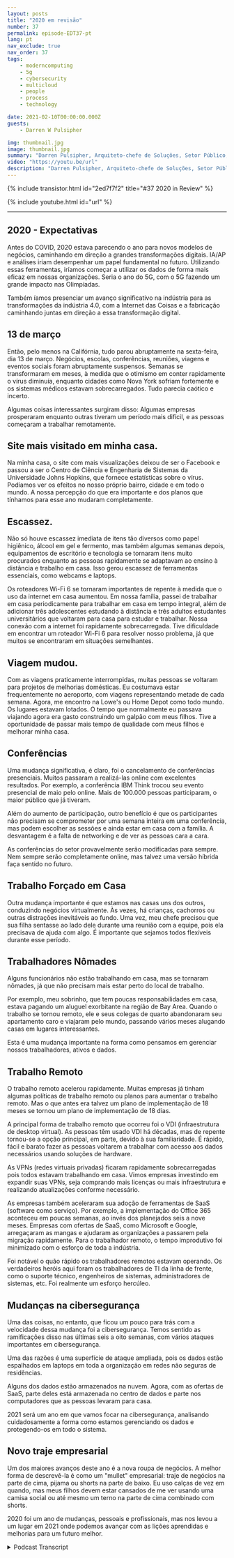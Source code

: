 ```yaml
---
layout: posts
title: "2020 em revisão"
number: 37
permalink: episode-EDT37-pt
lang: pt
nav_exclude: true
nav_order: 37
tags:
    - moderncomputing
    - 5g
    - cybersecurity
    - multicloud
    - people
    - process
    - technology

date: 2021-02-10T00:00:00.000Z
guests:
    - Darren W Pulsipher

img: thumbnail.jpg
image: thumbnail.jpg
summary: "Darren Pulsipher, Arquiteto-chefe de Soluções, Setor Público, na Intel, reflete sobre a interrupção, mudanças e ajustes que a pandemia da COVID-19 trouxe em 2020."
video: "https://youtu.be/url"
description: "Darren Pulsipher, Arquiteto-chefe de Soluções, Setor Público, na Intel, reflete sobre a interrupção, mudanças e ajustes que a pandemia da COVID-19 trouxe em 2020."
---
```


<div>
{% include transistor.html id="2ed7f7f2" title="#37 2020 in Review" %}

{% include youtube.html id="url" %}
</div>

---

## 2020 - Expectativas

Antes do COVID, 2020 estava parecendo o ano para novos modelos de negócios, caminhando em direção a grandes transformações digitais. IA/AP e análises iriam desempenhar um papel fundamental no futuro. Utilizando essas ferramentas, iríamos começar a utilizar os dados de forma mais eficaz em nossas organizações. Seria o ano do 5G, com o 5G fazendo um grande impacto nas Olimpíadas.

Também íamos presenciar um avanço significativo na indústria para as transformações da indústria 4.0, com a Internet das Coisas e a fabricação caminhando juntas em direção a essa transformação digital.

## 13 de março

Então, pelo menos na Califórnia, tudo parou abruptamente na sexta-feira, dia 13 de março. Negócios, escolas, conferências, reuniões, viagens e eventos sociais foram abruptamente suspensos. Semanas se transformaram em meses, à medida que o otimismo em conter rapidamente o vírus diminuía, enquanto cidades como Nova York sofriam fortemente e os sistemas médicos estavam sobrecarregados. Tudo parecia caótico e incerto.

Algumas coisas interessantes surgiram disso: Algumas empresas prosperaram enquanto outras tiveram um período mais difícil, e as pessoas começaram a trabalhar remotamente.

## Site mais visitado em minha casa.

Na minha casa, o site com mais visualizações deixou de ser o Facebook e passou a ser o Centro de Ciência e Engenharia de Sistemas da Universidade Johns Hopkins, que fornece estatísticas sobre o vírus. Podíamos ver os efeitos no nosso próprio bairro, cidade e em todo o mundo. A nossa percepção do que era importante e dos planos que tínhamos para esse ano mudaram completamente.

## Escassez.

Não só houve escassez imediata de itens tão diversos como papel higiênico, álcool em gel e fermento, mas também algumas semanas depois, equipamentos de escritório e tecnologia se tornaram itens muito procurados enquanto as pessoas rapidamente se adaptavam ao ensino à distância e trabalho em casa. Isso gerou escassez de ferramentas essenciais, como webcams e laptops.

Os roteadores Wi-Fi 6 se tornaram importantes de repente à medida que o uso da internet em casa aumentou. Em nossa família, passei de trabalhar em casa periodicamente para trabalhar em casa em tempo integral, além de adicionar três adolescentes estudando à distância e três adultos estudantes universitários que voltaram para casa para estudar e trabalhar. Nossa conexão com a internet foi rapidamente sobrecarregada. Tive dificuldade em encontrar um roteador Wi-Fi 6 para resolver nosso problema, já que muitos se encontraram em situações semelhantes.

## Viagem mudou.

Com as viagens praticamente interrompidas, muitas pessoas se voltaram para projetos de melhorias domésticas. Eu costumava estar frequentemente no aeroporto, com viagens representando metade de cada semana. Agora, me encontro na Lowe's ou Home Depot como todo mundo. Os lugares estavam lotados. O tempo que normalmente eu passava viajando agora era gasto construindo um galpão com meus filhos. Tive a oportunidade de passar mais tempo de qualidade com meus filhos e melhorar minha casa.

## Conferências

Uma mudança significativa, é claro, foi o cancelamento de conferências presenciais. Muitos passaram a realizá-las online com excelentes resultados. Por exemplo, a conferência IBM Think trocou seu evento presencial de maio pelo online. Mais de 100.000 pessoas participaram, o maior público que já tiveram.

Além do aumento de participação, outro benefício é que os participantes não precisam se comprometer por uma semana inteira em uma conferência, mas podem escolher as sessões e ainda estar em casa com a família. A desvantagem é a falta de networking e de ver as pessoas cara a cara.

As conferências do setor provavelmente serão modificadas para sempre. Nem sempre serão completamente online, mas talvez uma versão híbrida faça sentido no futuro.

## Trabalho Forçado em Casa

Outra mudança importante é que estamos nas casas uns dos outros, conduzindo negócios virtualmente. Às vezes, há crianças, cachorros ou outras distrações inevitáveis ao fundo. Uma vez, meu chefe precisou que sua filha sentasse ao lado dele durante uma reunião com a equipe, pois ela precisava de ajuda com algo. É importante que sejamos todos flexíveis durante esse período.

## Trabalhadores Nômades

Alguns funcionários não estão trabalhando em casa, mas se tornaram nômades, já que não precisam mais estar perto do local de trabalho.

Por exemplo, meu sobrinho, que tem poucas responsabilidades em casa, estava pagando um aluguel exorbitante na região de Bay Area. Quando o trabalho se tornou remoto, ele e seus colegas de quarto abandonaram seu apartamento caro e viajaram pelo mundo, passando vários meses alugando casas em lugares interessantes.

Esta é uma mudança importante na forma como pensamos em gerenciar nossos trabalhadores, ativos e dados.

## Trabalho Remoto

O trabalho remoto acelerou rapidamente. Muitas empresas já tinham algumas políticas de trabalho remoto ou planos para aumentar o trabalho remoto. Mas o que antes era talvez um plano de implementação de 18 meses se tornou um plano de implementação de 18 dias.

A principal forma de trabalho remoto que ocorreu foi o VDI (infraestrutura de desktop virtual). As pessoas têm usado VDI há décadas, mas de repente tornou-se a opção principal, em parte, devido à sua familiaridade. É rápido, fácil e barato fazer as pessoas voltarem a trabalhar com acesso aos dados necessários usando soluções de hardware.

As VPNs (redes virtuais privadas) ficaram rapidamente sobrecarregadas pois todos estavam trabalhando em casa. Vimos empresas investindo em expandir suas VPNs, seja comprando mais licenças ou mais infraestrutura e realizando atualizações conforme necessário.

As empresas também aceleraram sua adoção de ferramentas de SaaS (software como serviço). Por exemplo, a implementação do Office 365 aconteceu em poucas semanas, ao invés dos planejados seis a nove meses. Empresas com ofertas de SaaS, como Microsoft e Google, arregaçaram as mangas e ajudaram as organizações a passarem pela migração rapidamente. Para o trabalhador remoto, o tempo improdutivo foi minimizado com o esforço de toda a indústria.

Foi notável o quão rápido os trabalhadores remotos estavam operando. Os verdadeiros heróis aqui foram os trabalhadores de TI da linha de frente, como o suporte técnico, engenheiros de sistemas, administradores de sistemas, etc. Foi realmente um esforço hercúleo.

## Mudanças na cibersegurança

Uma das coisas, no entanto, que ficou um pouco para trás com a velocidade dessa mudança foi a cibersegurança. Temos sentido as ramificações disso nas últimas seis a oito semanas, com vários ataques importantes em cibersegurança.

Uma das razões é uma superfície de ataque ampliada, pois os dados estão espalhados em laptops em toda a organização em redes não seguras de residências.

Alguns dos dados estão armazenados na nuvem. Agora, com as ofertas de SaaS, parte deles está armazenada no centro de dados e parte nos computadores que as pessoas levaram para casa.

2021 será um ano em que vamos focar na cibersegurança, analisando cuidadosamente a forma como estamos gerenciando os dados e protegendo-os em todo o sistema.

## Novo traje empresarial

Um dos maiores avanços deste ano é a nova roupa de negócios. A melhor forma de descrevê-la é como um "mullet" empresarial: traje de negócios na parte de cima, pijama ou shorts na parte de baixo. Eu uso calças de vez em quando, mas meus filhos devem estar cansados de me ver usando uma camisa social ou até mesmo um terno na parte de cima combinado com shorts.

2020 foi um ano de mudanças, pessoais e profissionais, mas nos levou a um lugar em 2021 onde podemos avançar com as lições aprendidas e melhorias para um futuro melhor.



<details>
<summary> Podcast Transcript </summary>

<p></p>

</details>
